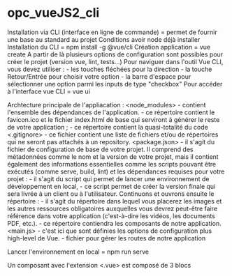 # opc_vueJS2_cli
Installation via CLI (interface en ligne de commande) = permet de fournir une base au standard au projet
Conditions avoir node déjà installer
Installation du CLI = npm install -g @vue/cli
Création application = vue create <nomApplication>
A partir de là plusieurs options de configuration sont possibles pour créer le projet (version vue, lint, tests...)
Pour naviguer dans l'outil Vue CLI, vous devez utiliser :
    - les touches fléchées pour la direction
    - la touche Retour/Entrée pour choisir votre option
    - la barre d'espace pour sélectionner une option parmi les inputs de type "checkbox"
Pour accéder à l'interface vue CLI = vue ui

Archtecture principale de l'appliacation :
    <node_modules> - contient l'ensemble des dépendances de l'application.
    <public> - ce répertoire contient le favicon.ico et le fichier  index.html  de base qui serviront à générer le reste de votre application ;
    <src> - ce répertoire contient la quasi-totalité du code
    <.gitignore> - ce fichier contient une liste de fichiers et/ou de répertoires qui ne seront pas attachés à un repository.
    <package.json> - il s'agit du fichier de configuration de base de votre projet. Il comprend des métadonnées comme le nom et la version de votre projet, mais il contient également des informations essentielles comme les scripts pouvant être exécutés (comme serve, build, lint) et les dépendances requises pour votre projet :
    <serve> - il s'agit du script qui permet de lancer une environnement de développement en local,
    <build> - ce script permet de créer la version finale qui sera livrée à un client ou à l'utilisateur.
Continuons et ouvrons ensuite le répertoire <src> :
    <Assets> - il s'agit du répertoire dans lequel vous placerez les images et les autres ressources obligatoires auxquelles vous devrez peut-être faire référence dans votre application (c'est-à-dire les vidéos, les documents PDF, etc.).
    <Components> - ce répertoire contiendra les composants de notre application.
    <main.js> - c'est ici que sont définies les options de configuration plus high-level de Vue.
    <router> - fichier pour gérer les routes de notre application

Lancer l'environnement en local = npm run serve

Un composant avec l'extension <.vue> est composé de 3 blocs
    <Script> - où vit votre JavaScript
    <Template> - où vit votre HTML
    <Style> - où vit votre CSS

Dans la partie script on va généralement retrouver 3 parties :
    - <Data> utilisée pour déclarer les données initiales du composant
    - <Computed> utilisée pour définir des propriétés calculées (dynamique)
    - <Methods> utilisée pour définir les méthodes ou les fonctions qui seront utilisées pour réagir aux événements ou pour effectuer des actions dans le composant

Les principaux hooks de cycle de vie dans Vue :
    - <Create> - qui représente la durée pendant laquelle le composant est en construction.
        -> beforeCreate
        -> created
    - <Mount> - qui représente le moment durant lequel le composant va être rendu sur notre page
        -> beforeMount
        -> mounted
    - <Destroy> - qui représente le moment où le composant va être retiré de la page
        -> beforeDestroyed
        -> destroyed

<$emit> est une fonction utilisée pour déclencher un événement personnalisé à partir d'un composant enfant vers son composant parent (transmission de données)
<slot> Permet d'ajouter du html dans la balise parent
    - Si besoin de plusieurs slots déclarer comme ceci dans le composant enfant :
        -> slot <slot name="nom-du-slot"></slot>
    Et comme ceci dans le composant parent :
        ->  <template v-slot:nom-du-slot>
                <h3>Exemple texte</h3>
            </template>

<Vuex> est un gestionnaire d'état et une bibliothèque pour les applications Vue.js. Il permet de créer un store centralisé.
    - Store de Vuex
        -> <state> est semblable à la partie data avec un système de déclaration en clé valeur
        -> <getters> sont vu un peu comme computer et l'équivalent de la propriété calculée.
            - On peut accéder à une donnée du store en utilisant la syntaxe {{ $store.state.nomDuState }} ou {{ $store.getters.nomDuGetters }}
            Il est également possible d'utiliser mapState ou mapGetters dans la propriété computed du composant selon les besoins via un spread operator
        -> <mutations> (synchrones) qui permettent de mettre à jour/modifier le state
        -> <actions> (asynchrones) qui servent à donner la logique des mutations, c'est la partie semblable à methods